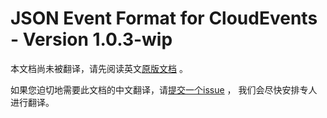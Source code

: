 # JSON Event Format for CloudEvents - Version 1.0.3-wip

本文档尚未被翻译，请先阅读英文[原版文档](../../../formats/json-format.md) 。

如果您迫切地需要此文档的中文翻译，请[提交一个issue](https://github.com/cloudevents/spec/issues) ，
我们会尽快安排专人进行翻译。
